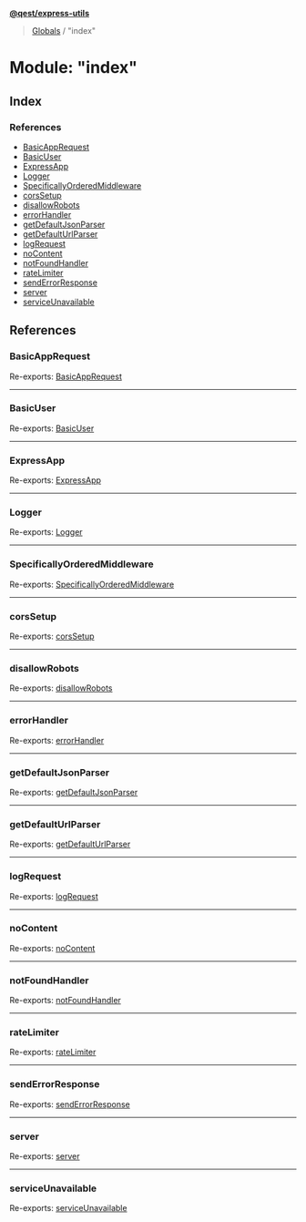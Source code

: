 **[@qest/express-utils](../README.md)**

> [Globals](../README.md) / "index"

# Module: "index"

## Index

### References

* [BasicAppRequest](_index_.md#basicapprequest)
* [BasicUser](_index_.md#basicuser)
* [ExpressApp](_index_.md#expressapp)
* [Logger](_index_.md#logger)
* [SpecificallyOrderedMiddleware](_index_.md#specificallyorderedmiddleware)
* [corsSetup](_index_.md#corssetup)
* [disallowRobots](_index_.md#disallowrobots)
* [errorHandler](_index_.md#errorhandler)
* [getDefaultJsonParser](_index_.md#getdefaultjsonparser)
* [getDefaultUrlParser](_index_.md#getdefaulturlparser)
* [logRequest](_index_.md#logrequest)
* [noContent](_index_.md#nocontent)
* [notFoundHandler](_index_.md#notfoundhandler)
* [rateLimiter](_index_.md#ratelimiter)
* [sendErrorResponse](_index_.md#senderrorresponse)
* [server](_index_.md#server)
* [serviceUnavailable](_index_.md#serviceunavailable)

## References

### BasicAppRequest

Re-exports: [BasicAppRequest](../interfaces/_interfaces_.basicapprequest.md)

___

### BasicUser

Re-exports: [BasicUser](../interfaces/_interfaces_.basicuser.md)

___

### ExpressApp

Re-exports: [ExpressApp](../interfaces/_interfaces_.expressapp.md)

___

### Logger

Re-exports: [Logger](../interfaces/_interfaces_.logger.md)

___

### SpecificallyOrderedMiddleware

Re-exports: [SpecificallyOrderedMiddleware](../interfaces/_interfaces_.specificallyorderedmiddleware.md)

___

### corsSetup

Re-exports: [corsSetup](_middleware_cors_setup_index_.md#corssetup)

___

### disallowRobots

Re-exports: [disallowRobots](_handlers_disallow_robots_index_.md#disallowrobots)

___

### errorHandler

Re-exports: [errorHandler](_middleware_error_handler_index_.md#errorhandler)

___

### getDefaultJsonParser

Re-exports: [getDefaultJsonParser](_server_index_.md#getdefaultjsonparser)

___

### getDefaultUrlParser

Re-exports: [getDefaultUrlParser](_server_index_.md#getdefaulturlparser)

___

### logRequest

Re-exports: [logRequest](_middleware_log_request_index_.md#logrequest)

___

### noContent

Re-exports: [noContent](_handlers_no_content_index_.md#nocontent)

___

### notFoundHandler

Re-exports: [notFoundHandler](_middleware_not_found_handler_index_.md#notfoundhandler)

___

### rateLimiter

Re-exports: [rateLimiter](_middleware_rate_limiter_index_.md#ratelimiter)

___

### sendErrorResponse

Re-exports: [sendErrorResponse](_middleware_error_handler_index_.md#senderrorresponse)

___

### server

Re-exports: [server](_server_index_.md#server)

___

### serviceUnavailable

Re-exports: [serviceUnavailable](_middleware_service_available_index_.md#serviceunavailable)
